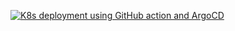 <a target="_blank" href="https://github-readme-medium-recent-article.vercel.app/medium/@anilnandat/0"><img src="https://github-readme-medium-recent-article.vercel.app/medium/@anilnandat/0" alt="K8s deployment using GitHub action and ArgoCD"> 
